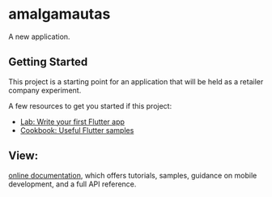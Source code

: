 # amalgamautas

A new application.

## Getting Started

This project is a starting point for an application that will be held as a retailer company experiment.

A few resources to get you started if this project:

- [Lab: Write your first Flutter app](https://flutter.dev/docs/get-started/codelab)
- [Cookbook: Useful Flutter samples](https://flutter.dev/docs/cookbook)

## View:
[online documentation](https://flutter.dev/docs), which offers tutorials,
samples, guidance on mobile development, and a full API reference.
